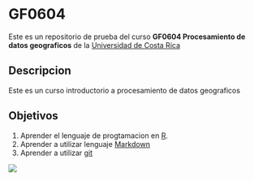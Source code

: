 # GF0604

Este es un repositorio de prueba del curso **GF0604 Procesamiento de datos geograficos** de la [Universidad de Costa Rica](https://www.ucr.ac.cr/)

## Descripcion
Este es un curso introductorio a procesamiento de datos geograficos

## Objetivos
1. Aprender el lenguaje de progtamacion en [R](https://www.r-project.org/).
2. Aprender a utilizar lenguaje [Markdown](https://markdown.es/)
3. Aprender a utilizar [git](https://git-scm.com/download/win)

![](https://upload.wikimedia.org/wikipedia/commons/thumb/f/f3/Panoramic_view_Andes-Chile.jpg/275px-Panoramic_view_Andes-Chile.jpg)
